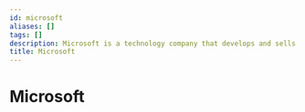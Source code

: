 ```yaml
---
id: microsoft
aliases: []
tags: []
description: Microsoft is a technology company that develops and sells software, services, and products.
title: Microsoft
---
```


# Microsoft
